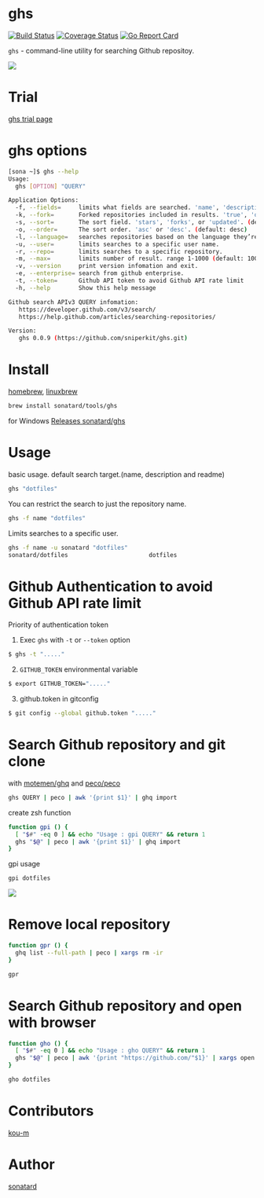 ghs
======

[![Build Status](https://travis-ci.org/sonatard/ghs.svg?branch=master)](https://travis-ci.org/sonatard/ghs)
[![Coverage Status](https://coveralls.io/repos/github/sonatard/ghs/badge.svg)](https://coveralls.io/github/sonatard/ghs)
[![Go Report Card](https://goreportcard.com/badge/github.com/sniperkit/ghs)](https://goreportcard.com/report/github.com/sniperkit/ghs)

`ghs` - command-line utility for searching Github repositoy.

![](http://f.st-hatena.com/images/fotolife/s/sona-zip/20141029/20141029212146_original.gif?1414585446)

Trial
===========
[ghs trial page](https://codepicnic.com/consoles/ghs/embed?sidebar=closed&hide=save,show_result,download,options,run,second_terminal,readme)


ghs options
===========

```sh
[sona ~]$ ghs --help
Usage:
  ghs [OPTION] "QUERY"

Application Options:
  -f, --fields=     limits what fields are searched. 'name', 'description', or 'readme'. (default: name,description)
  -k, --fork=       Forked repositories included in results. 'true', 'only' or 'false'.
  -s, --sort=       The sort field. 'stars', 'forks', or 'updated'. (default: best match)
  -o, --order=      The sort order. 'asc' or 'desc'. (default: desc)
  -l, --language=   searches repositories based on the language they’re written in.
  -u, --user=       limits searches to a specific user name.
  -r, --repo=       limits searches to a specific repository.
  -m, --max=        limits number of result. range 1-1000 (default: 100)
  -v, --version     print version infomation and exit.
  -e, --enterprise= search from github enterprise.
  -t, --token=      Github API token to avoid Github API rate limit
  -h, --help        Show this help message

Github search APIv3 QUERY infomation:
   https://developer.github.com/v3/search/
   https://help.github.com/articles/searching-repositories/

Version:
   ghs 0.0.9 (https://github.com/sniperkit/ghs.git)
```

Install
===========

[homebrew](http://brew.sh/index_ja.html), [linuxbrew](http://brew.sh/linuxbrew/)

```zsh
brew install sonatard/tools/ghs
```

for Windows
[Releases sonatard/ghs](https://github.com/sniperkit/ghs/releases)


Usage
===========

basic usage.
default search target.(name, description and readme)
```zsh
ghs "dotfiles"
```

You can restrict the search to just the repository name.
```zsh
ghs -f name "dotfiles"
```

Limits searches to a specific user.
```zsh
ghs -f name -u sonatard "dotfiles"
sonatard/dotfiles                       dotfiles
```

Github Authentication to avoid Github API rate limit
===========

Priority of authentication token

1. Exec `ghs` with `-t` or `--token` option

```bash
$ ghs -t "....."
```

2. `GITHUB_TOKEN` environmental variable
```bash
$ export GITHUB_TOKEN="....."
```

3. github.token in gitconfig

```bash
$ git config --global github.token "....."
```

Search Github repository and git clone
===========

with [motemen/ghq](https://github.com/motemen/ghq) and [peco/peco](https://github.com/peco/peco)

```sh
ghs QUERY | peco | awk '{print $1}' | ghq import
```

create zsh function

```zsh
function gpi () {
  [ "$#" -eq 0 ] && echo "Usage : gpi QUERY" && return 1
  ghs "$@" | peco | awk '{print $1}' | ghq import
}
```

gpi usage

```sh
gpi dotfiles
```

![](http://f.st-hatena.com/images/fotolife/s/sona-zip/20141029/20141029210952_original.gif?1414584687)

Remove local repository
===========

```zsh
function gpr () {
  ghq list --full-path | peco | xargs rm -ir
}
```

```sh
gpr
```

Search Github repository and open with browser
===========

```zsh
function gho () {
  [ "$#" -eq 0 ] && echo "Usage : gho QUERY" && return 1
  ghs "$@" | peco | awk '{print "https://github.com/"$1}' | xargs open
}
```

```sh
gho dotfiles
```

Contributors
===========

[kou-m](https://github.com/kou-m)


Author
===========

[sonatard](https://github.com/sonatard)
